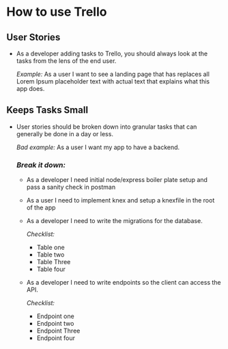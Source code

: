 # How to use Trello

## User Stories

-   As a developer adding tasks to Trello, you should always look at the tasks from the lens of the end user.

    _Example:_ As a user I want to see a landing page that has replaces all Lorem Ipsum placeholder text with actual text that explains what this app does.

## Keeps Tasks Small

-   User stories should be broken down into granular tasks that can generally be done in a day or less.

    _Bad example:_ As a user I want my app to have a backend.

    ### _Break it down:_

    -   As a developer I need initial node/express boiler plate setup and pass a sanity check in postman
    -   As a user I need to implement knex and setup a knexfile in the root of the app
    -   As a developer I need to write the migrations for the database.

        _Checklist:_

        -   Table one
        -   Table two
        -   Table Three
        -   Table four

    -   As a developer I need to write endpoints so the client can access the API.

        _Checklist:_

        -   Endpoint one
        -   Endpoint two
        -   Endpoint Three
        -   Endpoint four
